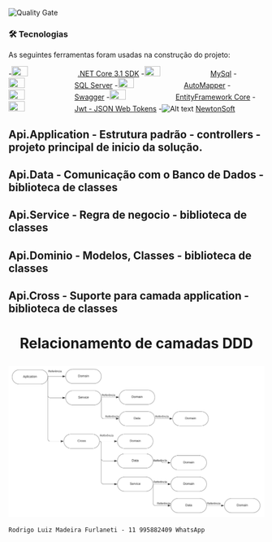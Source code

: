 ![Quality Gate](https://sonarcloud.io/api/project_badges/measure?project=br.com%3Amavenquickstart&metric=alert_status)

### 🛠 Tecnologias

As seguintes ferramentas foram usadas na construção do projeto:

-<img src="https://3.bp.blogspot.com/-mxF__jCVkCU/XefJCxxy9WI/AAAAAAAAXyg/AvVFyFT0JAEquOWki4j1sw4hu_RlBZDQwCLcBGAsYHQ/s1600/download-latest-dotnet-core-min.jpg" width="25%" height="25%"> [.NET Core 3.1 SDK](https://dotnet.microsoft.com/download/dotnet-core/thank-you/sdk-3.1.401-windows-x64-installer)
-<img src="http://s.glbimg.com/po/tt/f/original/2012/04/17/mysql-logos.gif" width="25%" height="25%"> [MySql](https://www.mysql.com/)
-<img src="https://compuclass.com.br/wp-content/uploads/2019/12/capa-curso-sql-server.png" width="25%" height="25%"> [SQL Server](https://docs.microsoft.com/pt-br/sql/sql-server/?view=sql-server-ver15)
-<img src="https://foxlearn.com/images/automapper-d71c3e45-861a-405d.png?ezimgfmt=rs:700x410/rscb2/ng:webp/ngcb2" width="25%" height="25%"> [AutoMapper](https://automapper.org/)
-<img src="https://www.scottbrady91.com/img/logos/swagger-banner.png" width="25%" height="25%"> [Swagger](https://swagger.io/)
-<img src="https://miro.medium.com/max/887/1*4HIU0YdDkj0dmGySVC5D_g.png" width="25%" height="25%"> [EntityFramework Core](https://docs.microsoft.com/pt-br/ef/core/)
-<img src="https://miro.medium.com/max/1050/1*Nnu-OC1BbymgvpOiY9nvwg.png" width="25%" height="25%"> [Jwt - JSON Web Tokens](https://jwt.io/)
-![Alt text](https://www.newtonsoft.com/content/images/twitterlogo.png) [NewtonSoft](https://www.newtonsoft.com/json)

## Api.Application - Estrutura padrão - controllers - projeto principal de inicio da solução.
## Api.Data - Comunicação com o Banco de Dados - biblioteca de classes
## Api.Service - Regra de negocio - biblioteca de classes
## Api.Dominio - Modelos, Classes - biblioteca de classes
## Api.Cross - Suporte para camada application - biblioteca de classes

# <p align="center">Relacionamento de camadas DDD</p>

![alt text](Fluxograma.jpeg)


```shell
Rodrigo Luiz Madeira Furlaneti - 11 995882409 WhatsApp
```


